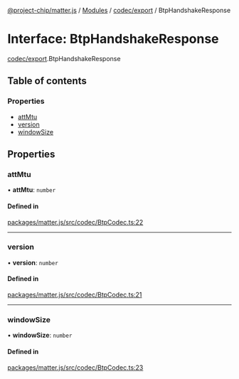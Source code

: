 [@project-chip/matter.js](../README.md) / [Modules](../modules.md) / [codec/export](../modules/codec_export.md) / BtpHandshakeResponse

# Interface: BtpHandshakeResponse

[codec/export](../modules/codec_export.md).BtpHandshakeResponse

## Table of contents

### Properties

- [attMtu](codec_export.BtpHandshakeResponse.md#attmtu)
- [version](codec_export.BtpHandshakeResponse.md#version)
- [windowSize](codec_export.BtpHandshakeResponse.md#windowsize)

## Properties

### attMtu

• **attMtu**: `number`

#### Defined in

[packages/matter.js/src/codec/BtpCodec.ts:22](https://github.com/project-chip/matter.js/blob/5f71eedebdb9fa54338bde320c311bb359b7455d/packages/matter.js/src/codec/BtpCodec.ts#L22)

___

### version

• **version**: `number`

#### Defined in

[packages/matter.js/src/codec/BtpCodec.ts:21](https://github.com/project-chip/matter.js/blob/5f71eedebdb9fa54338bde320c311bb359b7455d/packages/matter.js/src/codec/BtpCodec.ts#L21)

___

### windowSize

• **windowSize**: `number`

#### Defined in

[packages/matter.js/src/codec/BtpCodec.ts:23](https://github.com/project-chip/matter.js/blob/5f71eedebdb9fa54338bde320c311bb359b7455d/packages/matter.js/src/codec/BtpCodec.ts#L23)
